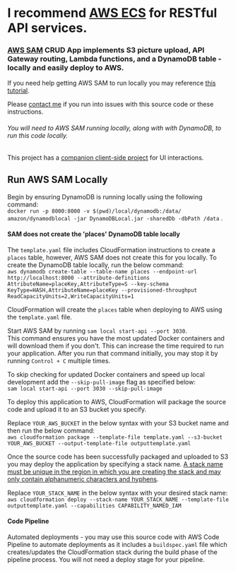 # I recommend [AWS ECS](https://github.com/aaronwht/aws-ecs-typescript) for RESTful API services.

### [AWS SAM](https://aws.amazon.com/serverless/sam/) CRUD App implements S3 picture upload, API Gateway routing, Lambda functions, and a DynamoDB table - locally and easily deploy to AWS.

If you need help getting AWS SAM to run locally you may reference [this tutorial](https://github.com/aaronwht/aws-sam-dynamodb-local).

Please [contact me](https://www.aaronwht.com/) if you run into issues with this source code or these instructions.

###### You will need to AWS SAM running locally, along with with DynamoDB, to run this code locally.

This project has a [companion client-side project](https://github.com/aaronwht/aws-sam-client) for UI interactions.

## Run AWS SAM Locally

Begin by ensuring DynamoDB is running locally using the following command:  
`docker run -p 8000:8000 -v $(pwd)/local/dynamodb:/data/ amazon/dynamodblocal -jar DynamoDBLocal.jar -sharedDb -dbPath /data` .

#### SAM does not create the 'places' DynamoDB table locally

The `template.yaml` file includes CloudFormation instructions to create a `places` table, however, AWS SAM does not create this for you locally. To create the DynamoDB table locally, run the below command:  
`aws dynamodb create-table --table-name places --endpoint-url http://localhost:8000 --attribute-definitions AttributeName=placeKey,AttributeType=S --key-schema KeyType=HASH,AttributeName=placeKey --provisioned-throughput ReadCapacityUnits=2,WriteCapacityUnits=1`

CloudFormation will create the `places` table when deploying to AWS using the `template.yaml` file.

Start AWS SAM by running `sam local start-api --port 3030`.  
This command ensures you have the most updated Docker containers and will download them if you don't. This can increase the time required to run your application. After you run that command initially, you may stop it by running `Control + C` multiple times.

To skip checking for updated Docker containers and speed up local development add the `--skip-pull-image` flag as specified below:  
`sam local start-api --port 3030 --skip-pull-image`

To deploy this application to AWS, CloudFormation will package the source code and upload it to an S3 bucket you specify.

Replace `YOUR_AWS_BUCKET` in the below syntax with your S3 bucket name and then run the below command:  
`aws cloudformation package --template-file template.yaml --s3-bucket YOUR_AWS_BUCKET --output-template-file outputtemplate.yaml`

Once the source code has been successfully packaged and uploaded to S3 you may deploy the application by specifying a stack name. [A stack name must be unique in the region in which you are creating the stack and may only contain alphanumeric characters and hyphens](https://docs.aws.amazon.com/cli/latest/reference/cloudformation/create-stack.html).

Replace `YOUR_STACK_NAME` in the below syntax with your desired stack name:  
`aws cloudformation deploy --stack-name YOUR_STACK_NAME --template-file outputtemplate.yaml --capabilities CAPABILITY_NAMED_IAM`

#### Code Pipeline

Automated deployments - you may use this source code with AWS Code Pipeline to automate deployments as it includes a `buildspec.yaml` file which creates/updates the CloudFormation stack during the build phase of the pipeline process. You will not need a deploy stage for your pipeline.
